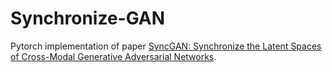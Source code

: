 # Synchronize-GAN
Pytorch implementation of paper [SyncGAN: Synchronize the Latent Spaces of Cross-Modal Generative Adversarial Networks](https://ieeexplore.ieee.org/abstract/document/8486594).
